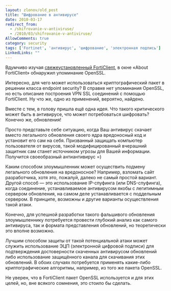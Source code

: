```yaml
---
layout: zlonov/old_post
title: "Шифрование в антивирусе"
date: 2010-03-17
redirect_from:
  - /shifrovanie-v-antiviruse/
  - /2010/03/shifrovanie-v-antiviruse/
AllowComments: true
category: security
tags: ['Fortinet', 'антивирус', 'шифрование', 'электронная подпись']
LinkedLinks: ""
---
```

Вдумчиво изучая [свежеустановленный FortiClient](/FortiClient), в окне «About FortiClient» обнаружил упоминание OpenSSL.

Интересно, для чего может использоваться криптографический пакет в решении класса endpoint security? В справке нет упоминания OpenSSL, но есть описание построения VPN SSL соединений с помощью FortiClient. Ну что же, одно из применений, вероятно, найдено.

Вместе с тем, в голову пришла ещё одна идея. Что такого критического может быть в антивирусе, что может потребоваться шифровать? Конечно же, обновления!

Просто представьте себе ситуацию, когда Ваш антивирус скачает вместо легального обновления своего ядра вредоносный код и установит его сам на себя. Призванный защищать компьютер пользователя от вирусов, такой модифицированный вчерашний защитник сам станет источником угрозы для Вашей информации. Получится своеобразный антиантивирус =)

Каким способом злоумышленник может осуществить подмену легального обновления на вредоносное? Например, взломать сайт разработчика, хотя это, пожалуй, далеко не самый простой вариант. Другой способ — это использование IP-спуфинга (или DNS-спуфинга), когда соединение, устанавливаемое антивирусом якобы с легитимным сервером обновления,  на самом деле устанавливается с поддельным сервером. В принципе, возможны и другие варианты осуществления такой атаки.

Конечно, для успешной разработки такого фальшивого обновления злоумышленнику потребуется провести глубокий анализ как самого антивируса, так и формата представления обновлений, но теоретически это вполне возможно.

Лучшим способом защиты от такой потенциальной атаки может служить использование ЭЦП (электронной цифровой подписи) для подтверждения достоверности скаченных антивирусом обновлений либо использование защищённого канала для скачивания этих обновлений. В обоих случаях потребуется применять какие-либо криптографические алгоритмы, например, из того же пакета OpenSSL.

Не уверен, что в FortiClient пакет OpenSSL используется и для этих целей, но, вне всякого сомнения, это стоило бы сделать.

